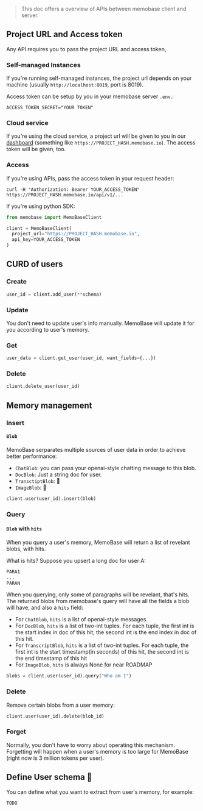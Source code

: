 > This doc offers a overview of APIs between memobase client and server.

## Project URL and Access token

Any API requires you to pass the project URL and access token, 

### Self-managed Instances

If you're running self-managed instances, the project url depends on your machine (usually `http://localhost:8019`, port is 8019).

Access token can be setup by you in your memobase server `.env`.:

```
ACCESS_TOKEN_SECRET="YOUR TOKEN"
```

### Cloud service

If you're using the cloud service, a project url will be given to you in our [dashboard](https://dashboard.memobase.io) (something like `https://PROJECT_HASH.memobase.io`). The access token will be given, too.

### Access

If you're using APIs, pass the access token in your request header:

```shell
curl -H "Authorization: Bearer YOUR_ACCESS_TOKEN" https://PROJECT_HASH.memobase.io/api/v1/...
```

If you're using python SDK:

```python
from memobase import MemoBaseClient

client = MemoBaseClient(
  project_url="https://PROJECT_HASH.memobase.io", 
  api_key=YOUR_ACCESS_TOKEN
)
```

## CURD of users

### Create

```python
user_id = client.add_user(**schema)
```

### Update

You don't need to update user's info manually. MemoBase will update it for you according to user's memory.

### Get

```python
user_data = client.get_user(user_id, want_fields={...})
```

### Delete

```python
client.delete_user(user_id)
```



## Memory management

### Insert

#### `Blob`

MemoBase serparates multiple sources of user data in order to achieve better performance:

- `ChatBlob`: you can pass your openai-style chatting message to this blob.
- `DocBlob`: Just a string doc for user.
- `TransctiptBlob`:  🚧
- `ImageBlob`:  🚧

```python
client.user(user_id).insert(blob)
```

### Query

#### `Blob` with `hits`

When you query a user's memory, MemoBase will return a list of revelant blobs, with hits.

What is hits? Suppose you upsert a long doc for user A:

```python
PARA1
...
PARAN
```

When you querying, only some of paragraphs will be revelant, that's hits. The returned blobs from memobase's query will have all the fields a blob will have, and also a `hits` field:

- For `ChatBlob`, `hits` is a list of openai-style messages.
- For `DocBlob`, `hits` is a list of two-int tuples. For each tuple, the first int is the start index in doc of this hit, the second int is the end index  in doc of this hit.
- For `TranscriptBlob`, `hits` is a list of two-int tuples. For each tuple, the first int is the start timestamp(in seconds) of this hit, the second int is the end timestamp of this hit
- For `ImageBlob`, `hits` is always None for near ROADMAP

```python
blobs = client.user(user_id).query("Who am I")
```

### Delete

Remove certain blobs from a user memory:

```python
client.user(user_id).delete(blob_id)
```

### Forget

Normally, you don't have to worry about operating this mechanism. Forgetting will happen when a user's memory is too large for MemoBase (right now is 3 million tokens per user).





## Define User schema 🚧

You can define what you want to extract from user's memory, for example:

```python
TODO
```

